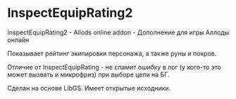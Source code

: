 # InspectEquipRating2
InspectEquipRating2  - Allods online addon - Дополнение для игры Аллоды онлайн 

 Показывает рейтинг экипировки персонажа, а также руны и покров.

Отличие от InspectEquipRating  - не спамит ошибку в лог (у кого-то это может вызвать и микрофриз) при выборе цели на БГ.

 

Сделан на основе LibGS. Имеет открытые исходники. 
